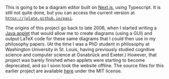 This is going to be a diagram editor built on [Next.js](https://nextjs.org/), using Typescript. It is still not quite done, but you can access the current version at [`https://jplate.github.io/pasi`](https://jplate.github.io/pasi).

The origins of this project go back to late 2006, when I started writing a [Java applet](https://en.wikipedia.org/wiki/Java_applet) that would allow me to create diagrams (using a GUI) and output LaTeX code for these same diagrams that I could then use in my philosophy papers. (At the time I was a PhD student in philosophy at Washington University in St. Louis, having previously studied cognitive science and computer science at Osnabrück and Exeter.) However, that project was barely finished when applets were starting to become deprecated, and so I soon took the website offline. The source files for this earlier project are available [here](https://github.com/jplate/jPasi) under the MIT license.
